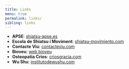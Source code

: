 ```yaml
---
title: Links
menu: true
permalink: links/
sibling: links
---
```


+ **APSE**: [shiatsu-apse.es](http://www.shiatsu-apse.es)
+ **Escola de Shiatsu i Moviment**: [shiatsu-movimiento.com](http://www.shiatsu-movimiento.com)
+ **Contacte Viu**: [contacteviu.com](http://www.contacteviu.com)
+ **Bioveu**: [web bioveu](http://www.txellsota.wix.com/bioveu)
+ **Osteopatia Crios**: [criosgracia.com](http://www.criosgracia.com/)
+ **Wu Shu**: [institutodewushu.com](http://www.institutodewushu.com/)
